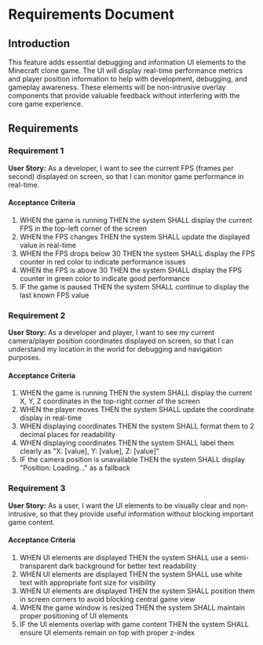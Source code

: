 # Requirements Document

## Introduction

This feature adds essential debugging and information UI elements to the Minecraft clone game. The UI will display real-time performance metrics and player position information to help with development, debugging, and gameplay awareness. These elements will be non-intrusive overlay components that provide valuable feedback without interfering with the core game experience.

## Requirements

### Requirement 1

**User Story:** As a developer, I want to see the current FPS (frames per second) displayed on screen, so that I can monitor game performance in real-time.

#### Acceptance Criteria

1. WHEN the game is running THEN the system SHALL display the current FPS in the top-left corner of the screen
2. WHEN the FPS changes THEN the system SHALL update the displayed value in real-time
3. WHEN the FPS drops below 30 THEN the system SHALL display the FPS counter in red color to indicate performance issues
4. WHEN the FPS is above 30 THEN the system SHALL display the FPS counter in green color to indicate good performance
5. IF the game is paused THEN the system SHALL continue to display the last known FPS value

### Requirement 2

**User Story:** As a developer and player, I want to see my current camera/player position coordinates displayed on screen, so that I can understand my location in the world for debugging and navigation purposes.

#### Acceptance Criteria

1. WHEN the game is running THEN the system SHALL display the current X, Y, Z coordinates in the top-right corner of the screen
2. WHEN the player moves THEN the system SHALL update the coordinate display in real-time
3. WHEN displaying coordinates THEN the system SHALL format them to 2 decimal places for readability
4. WHEN displaying coordinates THEN the system SHALL label them clearly as "X: [value], Y: [value], Z: [value]"
5. IF the camera position is unavailable THEN the system SHALL display "Position: Loading..." as a fallback

### Requirement 3

**User Story:** As a user, I want the UI elements to be visually clear and non-intrusive, so that they provide useful information without blocking important game content.

#### Acceptance Criteria

1. WHEN UI elements are displayed THEN the system SHALL use a semi-transparent dark background for better text readability
2. WHEN UI elements are displayed THEN the system SHALL use white text with appropriate font size for visibility
3. WHEN UI elements are displayed THEN the system SHALL position them in screen corners to avoid blocking central game view
4. WHEN the game window is resized THEN the system SHALL maintain proper positioning of UI elements
5. IF the UI elements overlap with game content THEN the system SHALL ensure UI elements remain on top with proper z-index